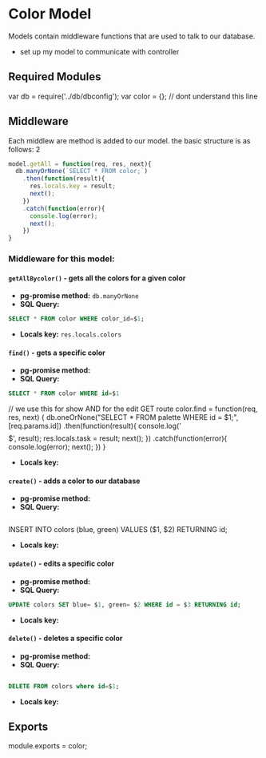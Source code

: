 # Color Model
Models contain middleware functions that are used to talk to our database. 


-	set up my model to communicate with controller 
 

 
## Required Modules 

var db = require('../db/dbconfig');
var color = {}; // dont understand this line 


## Middleware
Each middlew are method is added to our model. the basic structure is as follows:
2
```js
model.getAll = function(req, res, next){
  db.manyOrNone(`SELECT * FROM color;`)
    .then(function(result){
      res.locals.key = result;
      next();
    })
    .catch(function(error){  
      console.log(error);
      next();
    })
}
```

### Middleware for this model:


#### `getAllBycolor()` - gets all the colors for a given color
- **pg-promise method:** `db.manyOrNone`
- **SQL Query:**
```sql 
SELECT * FROM color WHERE color_id=$1;
```
- **Locals key:** `res.locals.colors`
#### `find()` - gets a specific color
- **pg-promise method:** 
- **SQL Query:**
```sql 
SELECT * FROM color WHERE id=$1


```


// we use this for show AND for the edit GET route
color.find = function(req, res, next) {
  db.oneOrNone("SELECT * FROM palette WHERE id = $1;", [req.params.id])
    .then(function(result){
      console.log('$$$$$$$$$', result);
      res.locals.task = result;
      next();
    })
    .catch(function(error){
      console.log(error);
      next();
    })
}
- **Locals key:**  
#### `create()` - adds a color to our database
- **pg-promise method:** 
- **SQL Query:**
```sql 
```
INSERT INTO colors (blue, green) VALUES ($1, $2) RETURNING id;

- **Locals key:**  
#### `update()` - edits a specific color
- **pg-promise method:** 
- **SQL Query:**
```sql 
UPDATE colors SET blue= $1, green= $2 WHERE id = $3 RETURNING id;

```
- **Locals key:** 
#### `delete()` - deletes a specific color
- **pg-promise method:** 
- **SQL Query:**
```sql 

DELETE FROM colors where id=$1;
```
- **Locals key:**  

## Exports
module.exports = color;